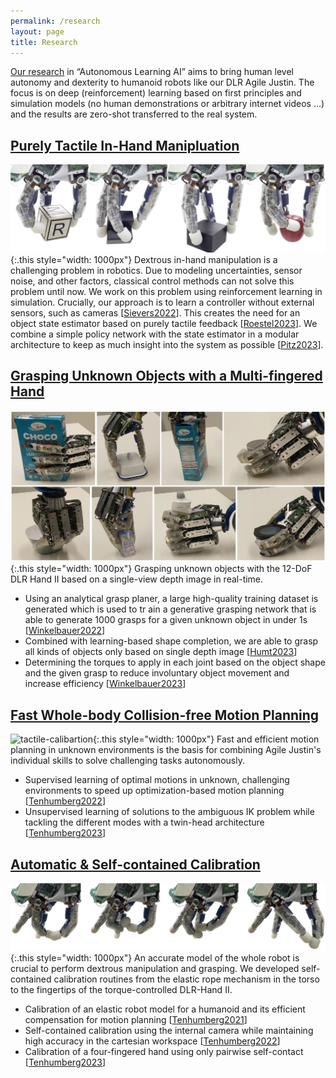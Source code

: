 ```yaml
---
permalink: /research
layout: page
title: Research
---
```


[Our research](https://youtu.be/CZBMXDM1_Tk) in “Autonomous Learning AI” aims to bring human level autonomy and dexterity to humanoid robots like our DLR Agile Justin. The focus is on deep (reinforcement) learning based on first principles and simulation models (no human demonstrations or arbitrary internet videos ...) and the results are zero-shot transferred to the real system.


## [Purely Tactile In-Hand Manipluation](https://dlr-alr.github.io/dlr-tactile-manipulation)
![in-hand-manipulation](../assets/imgs/in-hand.png){:.this style="width: 1000px"}
Dextrous in-hand manipulation is a challenging problem in robotics. 
Due to modeling uncertainties, sensor noise, and other factors, classical control methods can not solve this problem until now. 
We work on this problem using reinforcement learning in simulation.
Crucially, our approach is to learn a controller without external sensors, such as cameras [[Sievers2022](https://dlr-alr.github.io/dlr-tactile-manipulation/_pages/icra22.html)].
This creates the need for an object state estimator based on purely tactile feedback [[Roestel2023](https://dlr-alr.github.io/dlr-tactile-manipulation/_pages/humanoids23.html)].
We combine a simple policy network with the state estimator in a modular architecture to keep as much insight into the system as possible [[Pitz2023](https://dlr-alr.github.io/dlr-tactile-manipulation/_pages/icra23.html)].

## [Grasping Unknown Objects with a Multi-fingered Hand](https://dlr-alr.github.io/grasping/)
![in-hand-manipulation](../assets/imgs/grasping.png){:.this style="width: 1000px"}
Grasping unknown objects with the 12-DoF DLR Hand II based on a single-view depth image in real-time.
* Using an analytical grasp planer, a large high-quality training dataset is generated which is used to tr  ain a generative grasping network that is able to generate 1000 grasps for a given unknown object in under 1s [[Winkelbauer2022](https://dlr-alr.github.io/grasping/_pages/iros22.html)]
* Combined with learning-based shape completion, we are able to grasp all kinds of objects only based on single depth image [[Humt2023](https://dlr-alr.github.io/grasping/_pages/humanoids23.html)]
* Determining the torques to apply in each joint based on the object shape and the given grasp to reduce involuntary object movement and increase efficiency [[Winkelbauer2023](https://dlr-alr.github.io/grasping/_pages/iros23.html)]



## [Fast Whole-body Collision-free Motion Planning](https://aidx-lab.github.io/2022-iros-planning/)
![tactile-calibartion](../assets/imgs/motion-planning.jpg){:.this style="width: 1000px"}
Fast and efficient motion planning in unknown environments is the basis for combining Agile Justin's individual skills to solve challenging tasks autonomously. 
* Supervised learning of optimal motions in unknown, challenging environments to speed up optimization-based motion planning [[Tenhumberg2022](https://aidx-lab.github.io/2022-iros-planning/)]
* Unsupervised learning of solutions to the ambiguous IK problem while tackling the different modes with a twin-head architecture [[Tenhumberg2023](https://aidx-lab.github.io/2023-humanoids-ik/)]

## [Automatic & Self-contained Calibration](https://aidx-lab.github.io/2023-humanoids-contact/)
![tactile-calibartion](../assets/imgs/calibration-tactile.jpg){:.this style="width: 1000px"}
An accurate model of the whole robot is crucial to perform dextrous manipulation and grasping.
We developed self-contained calibration routines from the elastic rope mechanism in the torso to the fingertips of the torque-controlled DLR-Hand II. 
* Calibration of an elastic robot model for a humanoid and its efficient compensation for motion planning [[Tenhumberg2021](https://aidx-lab.github.io/2021-humanoids-elastic/)]
* Self-contained calibration using the internal camera while maintaining high accuracy in the cartesian workspace [[Tenhumberg2022](https://aidx-lab.github.io/2022-humanoids-rgb/)]
* Calibration of a four-fingered hand using only pairwise self-contact [[Tenhumberg2023](https://aidx-lab.github.io/2023-humanoids-contact/)]



